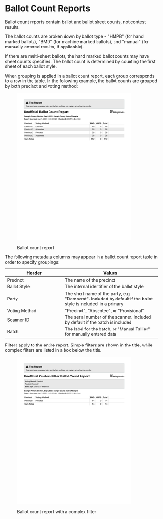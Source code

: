 # Ballot Count Reports

Ballot count reports contain ballot and ballot sheet counts, not contest results.

The ballot counts are broken down by ballot type - "HMPB" (for hand marked ballots), "BMD" (for machine marked ballots), and "manual" (for manually entered results, if applicable).

If there are multi-sheet ballots, the hand marked ballot counts may have sheet counts specified. The ballot count is determined by counting the first sheet of each ballot style.

When grouping is applied in a ballot count report, each group corresponds to a row in the table. In the following example, the ballot counts are grouped by both precinct and voting method:

<figure><img src="../../.gitbook/assets/image (81).png" alt="" width="375"><figcaption><p>Ballot count report</p></figcaption></figure>

The following metadata columns may appear in a ballot count report table in order to specify groupings:

<table><thead><tr><th width="177">Header</th><th>Values</th></tr></thead><tbody><tr><td>Precinct</td><td>The name of the precinct</td></tr><tr><td>Ballot Style</td><td>The internal identifier of the ballot style</td></tr><tr><td>Party</td><td>The short name of the party, e.g. "Democrat". Included by default if the ballot style is included, in a primary</td></tr><tr><td>Voting Method</td><td>"Precinct", "Absentee", or "Provisional"</td></tr><tr><td>Scanner ID</td><td>The serial number of the scanner. Included by default if the batch is included</td></tr><tr><td>Batch</td><td>The label for the batch, or "Manual Tallies" for manually entered data</td></tr></tbody></table>

Filters apply to the entire report. Simple filters are shown in the title, while complex filters are listed in a box below the title.

<figure><img src="../../.gitbook/assets/image (83).png" alt="" width="375"><figcaption><p>Ballot count report with a complex filter</p></figcaption></figure>
